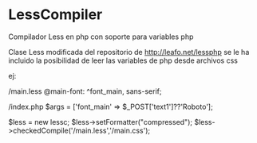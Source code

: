 # LessCompiler

Compilador Less en php con soporte para variables php


Clase Less modificada del repositorio de http://leafo.net/lessphp se le ha incluido la posibilidad de leer las variables de php desde archivos css

ej: 

/main.less 
@main-font: ^font_main, sans-serif;

/index.php
$args = ['font_main' => $_POST['text1']??'Roboto']; 
    
$less = new lessc;
$less->setFormatter("compressed");
$less->checkedCompile('/main.less','/main.css');
